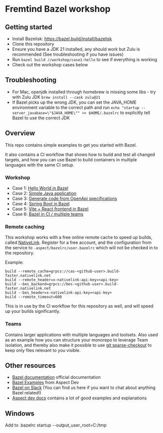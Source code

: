 # Fremtind Bazel workshop

## Getting started
- Install Bazelisk: https://bazel.build/install/bazelisk
- Clone this repository
- Ensure you have a JDK 21 installed, any should work but Zulu is recommended (See troubleshooting if you have issues)
- Run `bazel build //workshop/case1:hello` to see if everything is working
- Check out the workshop cases below 

## Troubleshooting
- For Mac, openjdk installed through homebrew is missing some libs - try with Zulu JDK `brew install --cask zulu@21`
- If Bazel picks up the wrong JDK, you can set the JAVA_HOME environment variable to the correct path and run `echo "startup --server_javabase=\"$JAVA_HOME\"" >> $HOME/.bazelrc` to explicitly tell Bazel to use the correct JDK

## Overview
This repo contains simple examples to get you started with Bazel.

It also contains a CI workflow that shows how to build and test all changed targets, and how you can use Bazel to build containers in multiple languages with the same CI setup.

### Workshop
 - Case 1: [Hello World in Bazel](workshop/case1/README.md)
 - Case 2: [Simple Java application](workshop/case2/README.md)
 - Case 3: [Generate code from OpenApi specifications](workshop/case3/README.md)
 - Case 4: [Spring Boot in Bazel](workshop/case4/README.md)
 - Case 5: [Vite + React frontend in Bazel](workshop/case5/README.md)
 - Case 6: [Bazel in CI / multiple teams](workshop/case6/README.md)

### Remote caching
This workshop works with a free online remote cache to speed up builds, called [NativeLink](https://app.nativelink.com/).
Register for a free account, and the configuration from the service to `.aspect/bazelrc/user.bazelrc` which will not be checked in to the repository.

Example:
```
build --remote_cache=grpcs://cas-<github-user>.build-faster.nativelink.net
build --remote_header=x-nativelink-api-key=<api-key>
build --bes_backend=grpcs://bes-<github-user>.build-faster.nativelink.net
build --bes_header=x-nativelink-api-key=<api-key>
build --remote_timeout=600
```

This is in use by the CI workflow for this repository as well, and will speed up your builds significantly.

### Teams
Contains larger applications with multiple languages and toolsets.
Also used as an example how you can structure your monorepo to leverage Team isolation, and thereby also make it possible to use [git sparse-checkout](https://github.blog/2020-01-17-bring-your-monorepo-down-to-size-with-sparse-checkout/) to keep only files relevant to you visible. 


## Other resources
- [Bazel documentation](https://bazel.build/start) official documentation
- [Bazel Examples](https://github.com/aspect-build/bazel-examples) from Aspect Dev
- [Bazel on Slack](https://bazelbuild.slack.com) (You can find us here if you want to chat about anything Bazel related!)
- [Aspect dev docs](https://docs.aspect.build/) contains a lot of good examples and explanations

## Windows 
Add to .bazelrc
startup --output_user_root=C:/tmp
